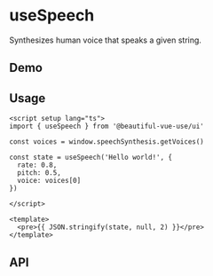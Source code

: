 # useSpeech

Synthesizes human voice that speaks a given string.

## Demo

## Usage

```vue
<script setup lang="ts">
import { useSpeech } from '@beautiful-vue-use/ui'

const voices = window.speechSynthesis.getVoices()

const state = useSpeech('Hello world!', {
  rate: 0.8, 
  pitch: 0.5, 
  voice: voices[0] 
})

</script>

<template>
  <pre>{{ JSON.stringify(state, null, 2) }}</pre> 
</template>

```

## API

